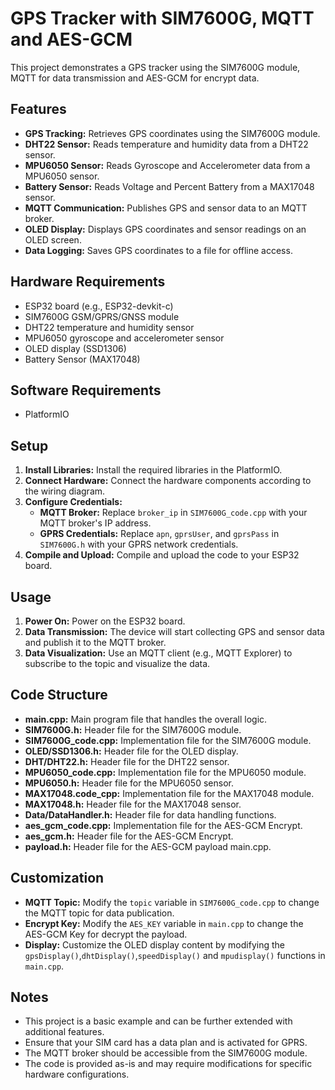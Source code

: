# GPS Tracker with SIM7600G, MQTT and AES-GCM

This project demonstrates a GPS tracker using the SIM7600G module, MQTT for data transmission and AES-GCM for encrypt data.

## Features

- **GPS Tracking:** Retrieves GPS coordinates using the SIM7600G module.
- **DHT22 Sensor:** Reads temperature and humidity data from a DHT22 sensor.
- **MPU6050 Sensor:** Reads Gyroscope and Accelerometer data from a MPU6050 sensor.
- **Battery Sensor:** Reads Voltage and Percent Battery from a MAX17048 sensor.
- **MQTT Communication:** Publishes GPS and sensor data to an MQTT broker.
- **OLED Display:** Displays GPS coordinates and sensor readings on an OLED screen.
- **Data Logging:** Saves GPS coordinates to a file for offline access.

## Hardware Requirements

- ESP32 board (e.g., ESP32-devkit-c)
- SIM7600G GSM/GPRS/GNSS module
- DHT22 temperature and humidity sensor
- MPU6050 gyroscope and accelerometer sensor
- OLED display (SSD1306)
- Battery Sensor (MAX17048)

## Software Requirements

- PlatformIO

## Setup

1. **Install Libraries:** Install the required libraries in the PlatformIO.
2. **Connect Hardware:** Connect the hardware components according to the wiring diagram.
3. **Configure Credentials:**
   - **MQTT Broker:** Replace `broker_ip` in `SIM7600G_code.cpp` with your MQTT broker's IP address.
   - **GPRS Credentials:** Replace `apn`, `gprsUser`, and `gprsPass` in `SIM7600G.h` with your GPRS network credentials.
4. **Compile and Upload:** Compile and upload the code to your ESP32 board.

## Usage

1. **Power On:** Power on the ESP32 board.
2. **Data Transmission:** The device will start collecting GPS and sensor data and publish it to the MQTT broker.
3. **Data Visualization:** Use an MQTT client (e.g., MQTT Explorer) to subscribe to the topic and visualize the data.

## Code Structure

- **main.cpp:** Main program file that handles the overall logic.
- **SIM7600G.h:** Header file for the SIM7600G module.
- **SIM7600G_code.cpp:** Implementation file for the SIM7600G module.
- **OLED/SSD1306.h:** Header file for the OLED display.
- **DHT/DHT22.h:** Header file for the DHT22 sensor.
- **MPU6050_code.cpp:** Implementation file for the MPU6050 module.
- **MPU6050.h:** Header file for the MPU6050 sensor.
- **MAX17048.code_cpp:** Implementation file for the MAX17048 module.
- **MAX17048.h:** Header file for the MAX17048 sensor.
- **Data/DataHandler.h:** Header file for data handling functions.
- **aes_gcm_code.cpp:** Implementation file for the AES-GCM Encrypt.
- **aes_gcm.h:** Header file for the AES-GCM Encrypt.
- **payload.h:** Header file for the AES-GCM payload main.cpp.
  
## Customization

- **MQTT Topic:** Modify the `topic` variable in `SIM7600G_code.cpp` to change the MQTT topic for data publication.
- **Encrypt Key:** Modify the `AES_KEY` variable in `main.cpp` to change the AES-GCM Key for decrypt the payload.
- **Display:** Customize the OLED display content by modifying the `gpsDisplay()`,`dhtDisplay()`,`speedDisplay()` and `mpudisplay()` functions in `main.cpp`.

## Notes

- This project is a basic example and can be further extended with additional features.
- Ensure that your SIM card has a data plan and is activated for GPRS.
- The MQTT broker should be accessible from the SIM7600G module.
- The code is provided as-is and may require modifications for specific hardware configurations.
